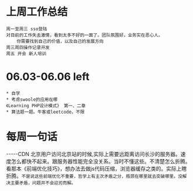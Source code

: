 # 上周工作总结

	周一至周三 sso登陆 
	对目前的工作失去激情，看到太多不好的一面了。团队氛围好，业务实在恶心人。
		你需要找到自己的价值，以及自己的发展方向
	周三周四操作记录开发
	周五 开会 新人培训

# 06.03-06.06 left 
	
	* 自学
	* 考虑swoole的应用在哪
	《Learning PHP设计模式》 第一、二章
	* 算法题一题。牛客或leetcode，不限
	
# 每周一句话 

-----CDN 北京用户访问北京站的时候,实际上需要远距离访问长沙的服务器。速度怎么都快不起来。跟服务器性能完全没关系。当时不懂这些。不清楚怎么折腾。看那本《前端优化技巧》，想办法去做js代码压缩，浏览器缓存之类的。实际上瞎折腾。`不是说这些前端优化不重要，哲学上有主次矛盾之分，瓶颈在哪里就去突破哪里。没解决主要矛盾，问题并不会迎刃而解。` 
